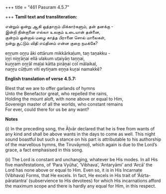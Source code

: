 +++
title = "461 Pasuram 4.5.7"

+++
**Tamil text and transliteration:**

என்றும் ஒன்று ஆகி ஒத்தாரும் மிக்கார்களும், தன் தனக்கு -  
இன்றி நின்றானை எல்லா உலகும் உடையான் தன்னை,  
குன்றம் ஒன்றால் மழை காத்த பிரானை சொல் மாலைகள்,  
நன்று சூட்டும் விதி எய்தினம் என்ன குறை நமக்கே?

eṉṟum oṉṟu āki ottārum mikkārkaḷum, taṉ taṉakku -  
iṉṟi niṉṟāṉai ellā ulakum uṭaiyāṉ taṉṉai,  
kuṉṟam oṉṟāl maḻai kātta pirāṉai col mālaikaḷ,  
naṉṟu cūṭṭum viti eytiṉam eṉṉa kuṟai namakkē?

**English translation of verse 4.5.7:**

Blest that we are to offer garlands of hymns  
Unto the Benefactor great, who repelled the rains,  
Holding the mount aloft, with none above or equal to Him,  
Sovereign master of all the worlds, who constant remains  
For ever, could there for us be any want?

**Notes**

\(i\) In the preceding song, the Āḻvār declared that he is free from wants of any kind and shall be above wants in the days to come as well. This night sound boastful but such a stance on his part is attributable to his authorship of the marvellous hymns, the Tiruvāymoḻi, which again is due to the Lord’s grace, a fact emphasised in this song.

\(ii\) The Lord is constant ard unchanging, whatever be His modes. In all His five manifestations, of ‘Para Vyūha’, ‘Vibhava’, ‘Antaryāmi’ and ‘Arcā’ the Lord has none above or equal to Him. Even so, it is in His Incarnate (Vibhava) Forms, that He excels. In fact, He excels in His trait of ‘Āśṛta-pāratantra’ (subservience to His devotees) for which His incarnations afford the maximum scope and there is hardly any equal for Him, in this respect.


